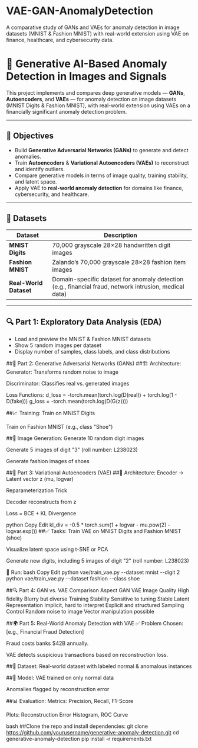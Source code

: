 # VAE-GAN-AnomalyDetection
A comparative study of GANs and VAEs for anomaly detection in image datasets (MNIST &amp; Fashion MNIST) with real-world extension using VAE on finance, healthcare, and cybersecurity data.

# 🎯 Generative AI-Based Anomaly Detection in Images and Signals

This project implements and compares deep generative models — **GANs**, **Autoencoders**, and **VAEs** — for anomaly detection on image datasets (MNIST Digits & Fashion MNIST), with real-world extension using VAEs on a financially significant anomaly detection problem.

---

## 📌 Objectives

- Build **Generative Adversarial Networks (GANs)** to generate and detect anomalies.
- Train **Autoencoders** & **Variational Autoencoders (VAEs)** to reconstruct and identify outliers.
- Compare generative models in terms of image quality, training stability, and latent space.
- Apply VAE to **real-world anomaly detection** for domains like finance, cybersecurity, and healthcare.

---

## 📂 Datasets

| Dataset         | Description |
|----------------|-------------|
| **MNIST Digits** | 70,000 grayscale 28×28 handwritten digit images |
| **Fashion MNIST** | Zalando’s 70,000 grayscale 28×28 fashion item images |
| **Real-World Dataset** | Domain-specific dataset for anomaly detection (e.g., financial fraud, network intrusion, medical data) |

---

## 🔍 Part 1: Exploratory Data Analysis (EDA)

- Load and preview the MNIST & Fashion MNIST datasets
- Show 5 random images per dataset
- Display number of samples, class labels, and class distributions

##🤖 Part 2: Generative Adversarial Networks (GANs)
##🏗️ Architecture:
Generator: Transforms random noise to image

Discriminator: Classifies real vs. generated images

Loss Functions:
d_loss = -torch.mean(torch.log(D(real)) + torch.log(1 - D(fake)))
g_loss = -torch.mean(torch.log(D(G(z))))


##📈 Training:
Train on MNIST Digits

Train on Fashion MNIST (e.g., class "Shoe")

##🎨 Image Generation:
Generate 10 random digit images

Generate 5 images of digit "3" (roll number: L238023)

Generate fashion images of shoes

##🔁 Part 3: Variational Autoencoders (VAE)
##🧬 Architecture:
Encoder → Latent vector z (mu, logvar)

Reparameterization Trick

Decoder reconstructs from z

Loss = BCE + KL Divergence

python
Copy
Edit
kl_div = -0.5 * torch.sum(1 + logvar - mu.pow(2) - logvar.exp())
##✅ Tasks:
Train VAE on MNIST Digits and Fashion MNIST (shoe)

Visualize latent space using t-SNE or PCA

Generate new digits, including 5 images of digit "2" (roll number: L238023)

🧪 Run:
bash
Copy
Edit
python vae/train_vae.py --dataset mnist --digit 2
python vae/train_vae.py --dataset fashion --class shoe

##🔍 Part 4: GAN vs. VAE Comparison
Aspect	GAN	VAE
Image Quality	High fidelity	Blurry but diverse
Training Stability	Sensitive to tuning	Stable
Latent Representation	Implicit, hard to interpret	Explicit and structured
Sampling Control	Random noise to image	Vector manipulation possible

##🌍 Part 5: Real-World Anomaly Detection with VAE
✅ Problem Chosen:
[e.g., Financial Fraud Detection]

Fraud costs banks $42B annually.

VAE detects suspicious transactions based on reconstruction loss.

##🧬 Dataset:
Real-world dataset with labeled normal & anomalous instances


##🧠 Model:
VAE trained on only normal data

Anomalies flagged by reconstruction error

##📊 Evaluation:
Metrics: Precision, Recall, F1-Score

Plots: Reconstruction Error Histogram, ROC Curve

bash ##Clone the repo and install dependencies:
git clone https://github.com/yourusername/generative-anomaly-detection.git
cd generative-anomaly-detection
pip install -r requirements.txt
